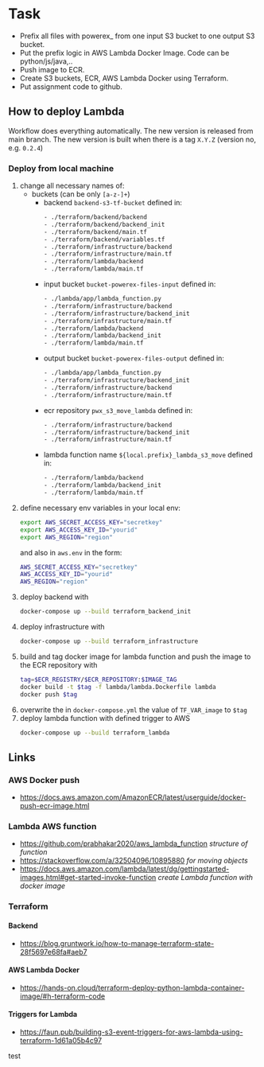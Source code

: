 # Task

- Prefix all files with powerex_ from one input S3 bucket to one output S3 bucket.
- Put the prefix logic in AWS Lambda Docker Image. Code can be python/js/java,..
- Push image to ECR.
- Create S3 buckets, ECR, AWS Lambda Docker using Terraform.
- Put assignment code to github.

## How to deploy Lambda

Workflow does everything automatically. 
The new version is released from main branch. The new version is built when there is a tag `X.Y.Z` (version no, e.g. `0.2.4`)

### Deploy from local machine

1. change all necessary names of:
    - buckets (can be only `[a-z-]+`)
        - backend `backend-s3-tf-bucket` defined in:
            ```bash
            - ./terraform/backend/backend
            - ./terraform/backend/backend_init
            - ./terraform/backend/main.tf
            - ./terraform/backend/variables.tf
            - ./terraform/infrastructure/backend
            - ./terraform/infrastructure/main.tf
            - ./terraform/lambda/backend
            - ./terraform/lambda/main.tf
            ```
        - input bucket `bucket-powerex-files-input` defined in:
            ```bash
            - ./lambda/app/lambda_function.py
            - ./terraform/infrastructure/backend
            - ./terraform/infrastructure/backend_init
            - ./terraform/infrastructure/main.tf
            - ./terraform/lambda/backend
            - ./terraform/lambda/backend_init
            - ./terraform/lambda/main.tf
            ```
        - output bucket `bucket-powerex-files-output` defined in:
            ```bash
            - ./lambda/app/lambda_function.py
            - ./terraform/infrastructure/backend_init
            - ./terraform/infrastructure/backend
            - ./terraform/infrastructure/main.tf
            ```
        - ecr repository `pwx_s3_move_lambda` defined in:
            ```bash
            - ./terraform/infrastructure/backend
            - ./terraform/infrastructure/backend_init
            - ./terraform/infrastructure/main.tf
            ```
        - lambda function name `${local.prefix}_lambda_s3_move` defined in:
            ```bash
            - ./terraform/lambda/backend
            - ./terraform/lambda/backend_init
            - ./terraform/lambda/main.tf
            ```
1. define necessary env variables in your local env:
    ```bash
    export AWS_SECRET_ACCESS_KEY="secretkey"
    export AWS_ACCESS_KEY_ID="yourid"
    export AWS_REGION="region"
    ```
    and also in `aws.env` in the form:
    ```bash
    AWS_SECRET_ACCESS_KEY="secretkey"
    AWS_ACCESS_KEY_ID="yourid"
    AWS_REGION="region"
    ```
1. deploy backend with
    ```bash
    docker-compose up --build terraform_backend_init
    ```
1. deploy infrastructure with
    ```bash
    docker-compose up --build terraform_infrastructure
    ```
1. build and tag docker image for lambda function and push the image to the ECR repository with
    ```bash
    tag=$ECR_REGISTRY/$ECR_REPOSITORY:$IMAGE_TAG
    docker build -t $tag -f lambda/lambda.Dockerfile lambda
    docker push $tag
    ```
1. overwrite the in `docker-compose.yml` the value of `TF_VAR_image` to `$tag`
1. deploy lambda function with defined trigger to AWS
    ```bash
    docker-compose up --build terraform_lambda
    ```

## Links

### AWS Docker push

- https://docs.aws.amazon.com/AmazonECR/latest/userguide/docker-push-ecr-image.html

### Lambda AWS function

- https://github.com/prabhakar2020/aws_lambda_function *structure of function*
- https://stackoverflow.com/a/32504096/10895880 *for moving objects*
- https://docs.aws.amazon.com/lambda/latest/dg/gettingstarted-images.html#get-started-invoke-function *create Lambda function with docker image*

### Terraform

#### Backend

- https://blog.gruntwork.io/how-to-manage-terraform-state-28f5697e68fa#aeb7

#### AWS Lambda Docker

- https://hands-on.cloud/terraform-deploy-python-lambda-container-image/#h-terraform-code

#### Triggers for Lambda

- https://faun.pub/building-s3-event-triggers-for-aws-lambda-using-terraform-1d61a05b4c97

test
